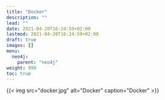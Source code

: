```yaml
---
title: "Docker"
description: ""
lead: ""
date: 2021-04-20T16:24:59+02:00
lastmod: 2021-04-20T16:24:59+02:00
draft: true
images: []
menu: 
  neo4j:
    parent: "neo4j"
weight: 999
toc: true
---
```


{{< img src="docker.jpg" alt="Docker" caption="Docker" >}}
